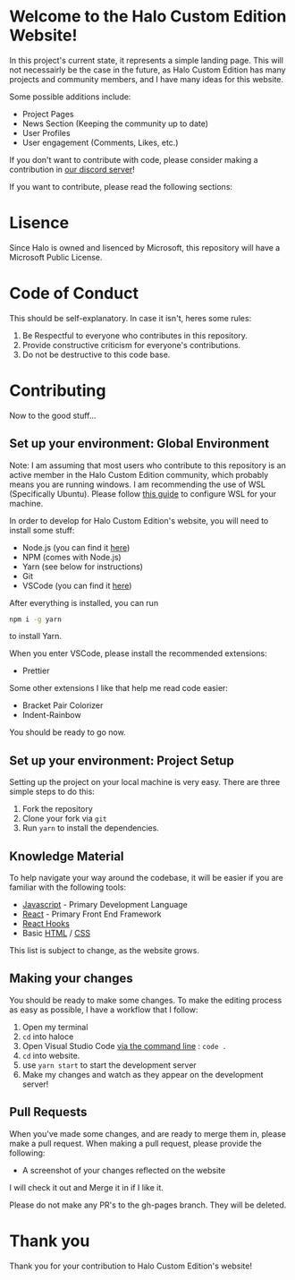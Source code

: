 # Welcome to the Halo Custom Edition Website!

In this project's current state, it represents a simple landing page. This will not necessairly be the case in the future, as Halo Custom Edition has many projects and community members, and I have many ideas for this website.

Some possible additions include:

- Project Pages
- News Section (Keeping the community up to date)
- User Profiles
- User engagement (Comments, Likes, etc.)

If you don't want to contribute with code, please consider making a contribution in [our discord server](https://discord.gg/73zHwAz)!

If you want to contribute, please read the following sections:

# Lisence

Since Halo is owned and lisenced by Microsoft, this repository will have a Microsoft Public License.

# Code of Conduct

This should be self-explanatory. In case it isn't, heres some rules:

1. Be Respectful to everyone who contributes in this repository.
2. Provide constructive criticism for everyone's contributions.
3. Do not be destructive to this code base.

# Contributing

Now to the good stuff...

## Set up your environment: Global Environment

Note: I am assuming that most users who contribute to this repository is an active member in the Halo Custom Edition community, which probably means you are running windows. I am recommending the use of WSL (Specifically Ubuntu). Please follow [this guide](https://docs.microsoft.com/en-us/windows/wsl/install-win10) to configure WSL for your machine.

In order to develop for Halo Custom Edition's website, you will need to install some stuff:

- Node.js (you can find it [here](https://nodejs.org/en/))
- NPM (comes with Node.js)
- Yarn (see below for instructions)
- Git
- VSCode (you can find it [here](https://code.visualstudio.com/))

After everything is installed, you can run

```sh
npm i -g yarn
```

to install Yarn.

When you enter VSCode, please install the recommended extensions:

- Prettier

Some other extensions I like that help me read code easier:

- Bracket Pair Colorizer
- Indent-Rainbow

You should be ready to go now.

## Set up your environment: Project Setup

Setting up the project on your local machine is very easy. There are three simple steps to do this:

1. Fork the repository
2. Clone your fork via `git`
3. Run `yarn` to install the dependencies.

## Knowledge Material

To help navigate your way around the codebase, it will be easier if you are familiar with the following tools:

- [Javascript](https://www.w3schools.com/js/default.asp) - Primary Development Language
- [React](https://reactjs.org/) - Primary Front End Framework
- [React Hooks](https://reactjs.org/hooks)
- Basic [HTML](https://www.w3schools.com/html/default.asp) / [CSS](https://www.w3schools.com/css/default.asp)

This list is subject to change, as the website grows.

## Making your changes

You should be ready to make some changes. To make the editing process as easy as possible, I have a workflow that I follow:

1. Open my terminal
2. `cd` into haloce
3. Open Visual Studio Code [via the command line](https://code.visualstudio.com/docs/editor/command-line) : `code .`
4. `cd` into website.
5. use `yarn start` to start the development server
6. Make my changes and watch as they appear on the development server!

## Pull Requests

When you've made some changes, and are ready to merge them in, please make a pull request. When making a pull request, please provide the following:

- A screenshot of your changes reflected on the website

I will check it out and Merge it in if I like it.

Please do not make any PR's to the gh-pages branch. They will be deleted.

# Thank you

Thank you for your contribution to Halo Custom Edition's website!
